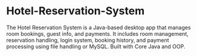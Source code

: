 # Hotel-Reservation-System
The Hotel Reservation System is a Java-based desktop app that manages room bookings, guest info, and payments. It includes room management, reservation handling, login system, booking history, and payment processing using file handling or MySQL. Built with Core Java and OOP.
